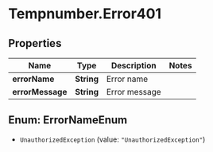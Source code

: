 # Tempnumber.Error401

## Properties

Name | Type | Description | Notes
------------ | ------------- | ------------- | -------------
**errorName** | **String** | Error name | 
**errorMessage** | **String** | Error message | 



## Enum: ErrorNameEnum


* `UnauthorizedException` (value: `"UnauthorizedException"`)




